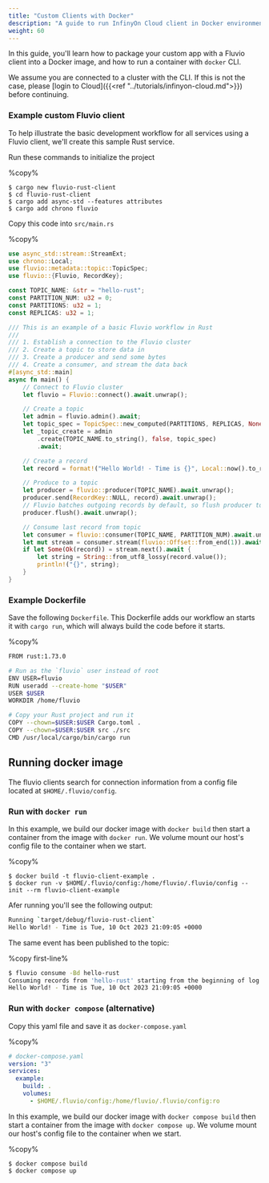 ```yaml
---
title: "Custom Clients with Docker"
description: "A guide to run InfinyOn Cloud client in Docker environment"
weight: 60
---
```


In this guide, you'll learn how to package your custom app with a Fluvio client into a Docker image, and how to run a container with `docker` CLI.

We assume you are connected to a cluster with the CLI. If this is not the case, please [login to Cloud]({{<ref "../tutorials/infinyon-cloud.md">}}) before continuing.

### Example custom Fluvio client

To help illustrate the basic development workflow for all services using a Fluvio client, we'll create this sample Rust service.

Run these commands to initialize the project

%copy%
```shell
$ cargo new fluvio-rust-client
$ cd fluvio-rust-client
$ cargo add async-std --features attributes
$ cargo add chrono fluvio
```

Copy this code into `src/main.rs`

%copy%
```rust
use async_std::stream::StreamExt;
use chrono::Local;
use fluvio::metadata::topic::TopicSpec;
use fluvio::{Fluvio, RecordKey};

const TOPIC_NAME: &str = "hello-rust";
const PARTITION_NUM: u32 = 0;
const PARTITIONS: u32 = 1;
const REPLICAS: u32 = 1;

/// This is an example of a basic Fluvio workflow in Rust
///  
/// 1. Establish a connection to the Fluvio cluster
/// 2. Create a topic to store data in
/// 3. Create a producer and send some bytes
/// 4. Create a consumer, and stream the data back
#[async_std::main]
async fn main() {
    // Connect to Fluvio cluster
    let fluvio = Fluvio::connect().await.unwrap();

    // Create a topic
    let admin = fluvio.admin().await;
    let topic_spec = TopicSpec::new_computed(PARTITIONS, REPLICAS, None);
    let _topic_create = admin
        .create(TOPIC_NAME.to_string(), false, topic_spec)
        .await;

    // Create a record
    let record = format!("Hello World! - Time is {}", Local::now().to_rfc2822());

    // Produce to a topic
    let producer = fluvio::producer(TOPIC_NAME).await.unwrap();
    producer.send(RecordKey::NULL, record).await.unwrap();
    // Fluvio batches outgoing records by default, so flush producer to ensure all records are sent
    producer.flush().await.unwrap();

    // Consume last record from topic
    let consumer = fluvio::consumer(TOPIC_NAME, PARTITION_NUM).await.unwrap();
    let mut stream = consumer.stream(fluvio::Offset::from_end(1)).await.unwrap();
    if let Some(Ok(record)) = stream.next().await {
        let string = String::from_utf8_lossy(record.value());
        println!("{}", string);
    }
}
```

### Example Dockerfile

Save the following `Dockerfile`. This Dockerfile adds our workflow an starts it with `cargo run`, which will always build the code before it starts.

%copy%
```bash
FROM rust:1.73.0

# Run as the `fluvio` user instead of root
ENV USER=fluvio
RUN useradd --create-home "$USER"
USER $USER
WORKDIR /home/fluvio 

# Copy your Rust project and run it
COPY --chown=$USER:$USER Cargo.toml .
COPY --chown=$USER:$USER src ./src
CMD /usr/local/cargo/bin/cargo run
```

## Running docker image

The fluvio clients search for connection information from a config file located at `$HOME/.fluvio/config`. 

### Run with `docker run`

In this example, we build our docker image with `docker build` then start a container from the image with `docker run`. We volume mount our host's config file to the container when we start.

%copy%
```shell
$ docker build -t fluvio-client-example .
$ docker run -v $HOME/.fluvio/config:/home/fluvio/.fluvio/config --init --rm fluvio-client-example
```

Afer running you'll see the following output:

```bash
Running `target/debug/fluvio-rust-client`
Hello World! - Time is Tue, 10 Oct 2023 21:09:05 +0000
```

The same event has been published to the topic:

%copy first-line%
```bash
$ fluvio consume -Bd hello-rust
Consuming records from 'hello-rust' starting from the beginning of log
Hello World! - Time is Tue, 10 Oct 2023 21:09:05 +0000
```


### Run with `docker compose` (alternative)

Copy this yaml file and save it as `docker-compose.yaml`

%copy%
```yaml
# docker-compose.yaml
version: "3"
services:
  example:
    build: .
    volumes:
      - $HOME/.fluvio/config:/home/fluvio/.fluvio/config:ro
```

In this example, we build our docker image with `docker compose build` then start a container from the image with `docker compose up`. We volume mount our host's config file to the container when we start.

%copy%
```shell
$ docker compose build
$ docker compose up
```
